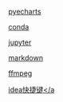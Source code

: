 <a href="pyecharts.md">pyecharts</a>

<a href="conda.md">conda</a>

<a href="jupyter.md">jupyter</a>

<a href="markdown.md">markdown</a>

<a href="ffmpeg/readme.md">ffmpeg</a>

<a href="idea快捷键.md">idea快捷键</a